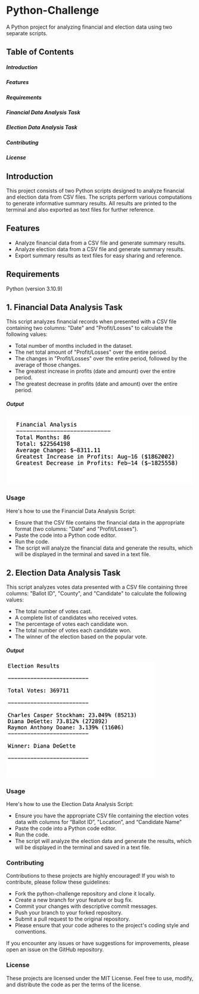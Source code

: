 # Python-Challenge

A Python project for analyzing financial and election data using two separate scripts.

## Table of Contents
##### Introduction
##### Features
##### Requirements
##### Financial Data Analysis Task
##### Election Data Analysis Task
##### Contributing
##### License


## Introduction
This project consists of two Python scripts designed to analyze financial and election data from CSV files. The scripts perform various computations to generate informative summary results. All results are printed to the terminal and also exported as text files for further reference.


## Features
- Analyze financial data from a CSV file and generate summary results.
- Analyze election data from a CSV file and generate summary results.
- Export summary results as text files for easy sharing and reference.

## Requirements

Python (version 3.10.9)


## 1.	Financial Data Analysis Task
This script analyzes financial records when presented with a CSV file containing two columns: "Date" and "Profit/Losses" to calculate the following values:
   
- Total number of months included in the dataset.
- The net total amount of "Profit/Losses" over the entire period.
- The changes in "Profit/Losses" over the entire period, followed by the average of those changes.
- The greatest increase in profits (date and amount) over the entire period.
- The greatest decrease in profits (date and amount) over the entire period.


##### Output
<img src="PyBank/images/PyBankOutput.png" alt="PyBank output screenshot" width="500"/>

### Usage
Here's how to use the Financial Data Analysis Script:
- Ensure that the CSV file contains the financial data in the appropriate format (two columns: "Date" and "Profit/Losses").
- Paste the code into a Python code editor.
- Run the code.
- The script will analyze the financial data and generate the results, which will be displayed in the terminal and saved in a text file.


## 2.    Election Data Analysis Task
This script analyzes votes data presented with a CSV file containing three columns: "Ballot ID", "County", and "Candidate" to calculate the following values:

- The total number of votes cast.
- A complete list of candidates who received votes.
- The percentage of votes each candidate won.
- The total number of votes each candidate won.
- The winner of the election based on the popular vote.


##### Output
<img src="PyPoll/images/PyPollOutput.png" alt="PyBank output screenshot" width="400"/>

### Usage
Here's how to use the Election Data Analysis Script:
- Ensure you have the appropriate CSV file containing the election votes data with columns for “Ballot ID”, "Location”, and “Candidate Name”
- Paste the code into a Python code editor.
- Run the code.
- The script will analyze the election data and generate the results, which will be displayed in the terminal and saved in a text file.



### Contributing

Contributions to these projects are highly encouraged! If you wish to contribute, please follow these guidelines:

- Fork the python-challenge repository and clone it locally.
- Create a new branch for your feature or bug fix.
- Commit your changes with descriptive commit messages.
- Push your branch to your forked repository.
- Submit a pull request to the original repository.
- Please ensure that your code adheres to the project's coding style and conventions.


If you encounter any issues or have suggestions for improvements, please open an issue on the GitHub repository.

### License
These projects are licensed under the MIT License. Feel free to use, modify, and distribute the code as per the terms of the license. 






